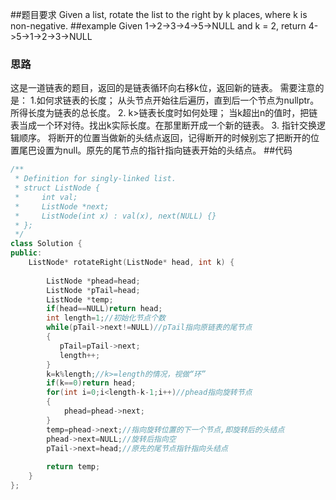 ##题目要求
Given a list, rotate the list to the right by k places, where k is non-negative.
##example
Given 1->2->3->4->5->NULL and k = 2,
return 4->5->1->2->3->NULL
### 思路
这是一道链表的题目，返回的是链表循环向右移k位，返回新的链表。
需要注意的是：  1.如何求链表的长度；
从头节点开始往后遍历，直到后一个节点为nullptr。所得长度为链表的总长度。
						  2. k>链表长度时如何处理；
						  当k超出n的值时，把链表当成一个环对待。找出k实际长度。在那里断开成一个新的链表。
                          3. 指针交换逻辑顺序。
                          将断开的位置当做新的头结点返回，记得断开的时候别忘了把断开的位置尾巴设置为null。原先的尾节点的指针指向链表开始的头结点。
##代码
```c++
/**
 * Definition for singly-linked list.
 * struct ListNode {
 *     int val;
 *     ListNode *next;
 *     ListNode(int x) : val(x), next(NULL) {}
 * };
 */
class Solution {
public:
    ListNode* rotateRight(ListNode* head, int k) {
              
        ListNode *phead=head;  
        ListNode *pTail=head;  
        ListNode *temp;  
        if(head==NULL)return head;  
        int length=1;//初始化节点个数  
        while(pTail->next!=NULL)//pTail指向原链表的尾节点  
        {  
           pTail=pTail->next;  
           length++;  
        }  
        k=k%length;//k>=length的情况，视做“环”  
        if(k==0)return head;  
        for(int i=0;i<length-k-1;i++)//phead指向旋转节点  
        {  
            phead=phead->next;  
        }  
        temp=phead->next;//指向旋转位置的下一个节点,即旋转后的头结点  
        phead->next=NULL;//旋转后指向空  
        pTail->next=head;//原先的尾节点指针指向头结点  
         
        return temp;
    }
};
```